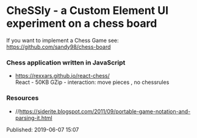 # CheSSly - a Custom Element UI experiment on a chess board

If you want to implement a Chess Game see: https://github.com/sandy98/chess-board


### Chess application written in JavaScript

- https://rexxars.github.io/react-chess/  
  React - 50KB GZip - interaction: move pieces , no chessrules

### Resources

* //https://siderite.blogspot.com/2011/09/portable-game-notation-and-parsing-it.html

Published: 2019-06-07 15:07 
